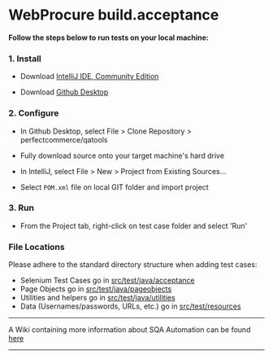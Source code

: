 # WebProcure build.acceptance

**Follow the steps below to run tests on your local machine:**

### 1. Install
* Download [IntelliJ IDE, Community Edition](https://www.jetbrains.com/idea/)

* Download [Github Desktop](https://desktop.github.com/)

### 2. Configure
* In Github Desktop, select File > Clone Repository > perfectcommerce/qatools

* Fully download source onto your target machine's hard drive

* In IntelliJ, select File > New > Project from Existing Sources...

* Select `POM.xml` file on local GIT folder and import project

### 3. Run

* From the Project tab, right-click on test case folder and select 'Run'

### File Locations
Please adhere to the standard directory structure when adding test cases:

* Selenium Test Cases go in [src/test/java/acceptance](src/test/java/testcases)
* Page Objects go in [src/test/java/pageobjects](src/test/java/pageobjects)
* Utilities and helpers go in  [src/test/java/utilities](src/test/java/utilities)
* Data (Usernames/passwords, URLs, etc.) go in [src/test/resources](src/test/resources)

---

A Wiki containing more information about SQA Automation can be found [here](https://wiki.hubwoo.com/display/PR/QA+Automation)

---
